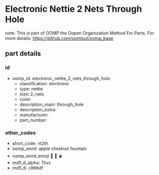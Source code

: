 # Electronic Nettie 2 Nets Through Hole  

note: This is part of OOMP the Oopen Organization Method For Parts. For more details: https://github.com/oomlout/oomp_base

##  part details





### id
* oomp_id: electronic_nettie_2_nets_through_hole
  * classification: electronic
  * type: nettie
  * size: 2_nets
  * color: 
  * description_main: through_hole
  * description_extra: 
  * manufacturer: 
  * part_number: 

### other_codes
* short_code: nt2th
* oomp_word: apple chestnut fountain
* oomp_word_emoji :apple: :chestnut: :fountain:
* md5_6_alpha: 7tivz
* md5_6: c86bdf